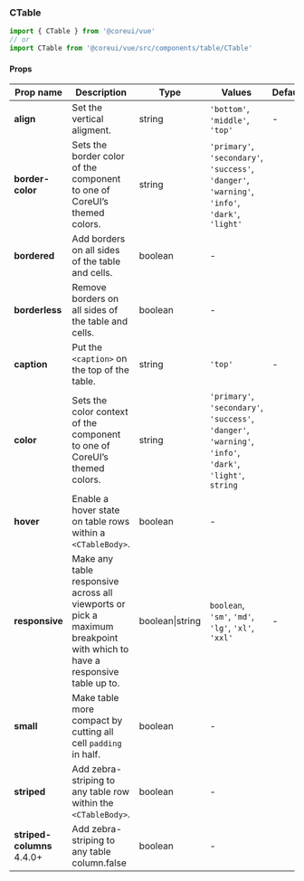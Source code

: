### CTable

```jsx
import { CTable } from '@coreui/vue'
// or
import CTable from '@coreui/vue/src/components/table/CTable'
```

#### Props

| Prop name                                                          | Description                                                                                                              | Type            | Values                                                                                                    | Default |
| ------------------------------------------------------------------ | ------------------------------------------------------------------------------------------------------------------------ | --------------- | --------------------------------------------------------------------------------------------------------- | ------- |
| **align**                                                          | Set the vertical aligment.                                                                                               | string          | `'bottom'`, `'middle'`, `'top'`                                                                           | -       |
| **border-color**                                                   | Sets the border color of the component to one of CoreUI’s themed colors.                                                 | string          | `'primary'`, `'secondary'`, `'success'`, `'danger'`, `'warning'`, `'info'`, `'dark'`, `'light'`           |         |
| **bordered**                                                       | Add borders on all sides of the table and cells.                                                                         | boolean         | -                                                                                                         |         |
| **borderless**                                                     | Remove borders on all sides of the table and cells.                                                                      | boolean         | -                                                                                                         |         |
| **caption**                                                        | Put the `<caption>` on the top of the table.                                                                             | string          | `'top'`                                                                                                   | -       |
| **color**                                                          | Sets the color context of the component to one of CoreUI’s themed colors.                                                | string          | `'primary'`, `'secondary'`, `'success'`, `'danger'`, `'warning'`, `'info'`, `'dark'`, `'light'`, `string` |         |
| **hover**                                                          | Enable a hover state on table rows within a `<CTableBody>`.                                                              | boolean         | -                                                                                                         |         |
| **responsive**                                                     | Make any table responsive across all viewports or pick a maximum breakpoint with which to have a responsive table up to. | boolean\|string | `boolean`, `'sm'`, `'md'`, `'lg'`, `'xl'`, `'xxl'`                                                        | -       |
| **small**                                                          | Make table more compact by cutting all cell `padding` in half.                                                           | boolean         | -                                                                                                         |         |
| **striped**                                                        | Add zebra-striping to any table row within the `<CTableBody>`.                                                           | boolean         | -                                                                                                         |         |
| **striped-columns** <br><div class="badge bg-primary">4.4.0+</div> | Add zebra-striping to any table column.false                                                                             | boolean         | -                                                                                                         |         |
